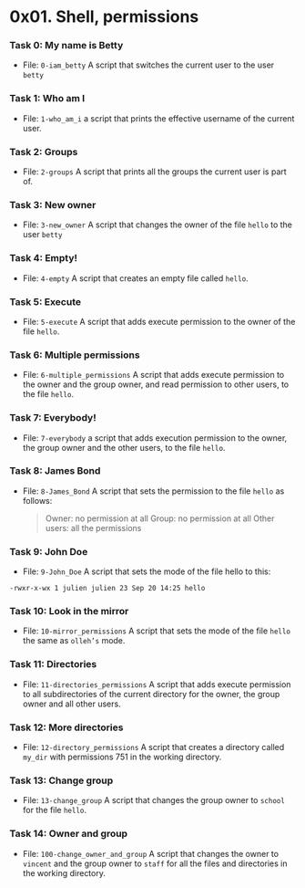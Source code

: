 # 0x01. Shell, permissions
### Task 0: My name is Betty  
- File: `0-iam_betty`
A script that switches the current user to the user `betty`

### Task 1: Who am I  
- File: `1-who_am_i`
a script that prints the effective username of the current user.

### Task 2: Groups 
- File: `2-groups`
A script that prints all the groups the current user is part of.

### Task 3: New owner  
- File: `3-new_owner`
A script that changes the owner of the file `hello` to the user `betty`

### Task 4: Empty! 
- File: `4-empty`
A script that creates an empty file called `hello`.

### Task 5: Execute 
- File: `5-execute`
A script that adds execute permission to the owner of the file `hello`.

### Task 6: Multiple permissions 
- File: `6-multiple_permissions`
A script that adds execute permission to the owner and the group owner, and read permission to other users, to the file `hello`.

### Task 7: Everybody!  
- File: `7-everybody`
a script that adds execution permission to the owner, the group owner and the other users, to the file `hello`.

### Task 8: James Bond 
- File: `8-James_Bond`
A script that sets the permission to the file `hello` as follows:

    >Owner: no permission at all
    >Group: no permission at all
    >Other users: all the permissions

### Task 9: John Doe 
- File: `9-John_Doe`
A script that sets the mode of the file hello to this:
```
-rwxr-x-wx 1 julien julien 23 Sep 20 14:25 hello
```

### Task 10: Look in the mirror 
- File: `10-mirror_permissions`
A script that sets the mode of the file `hello` the same as `olleh’s` mode.

### Task 11: Directories  
- File: `11-directories_permissions`
A script that adds execute permission to all subdirectories of the current directory for the owner, the group owner and all other users.

### Task 12: More directories 
- File: `12-directory_permissions`
A script that creates a directory called `my_dir` with permissions 751 in the working directory.

### Task 13: Change group 
- File: `13-change_group`
A script that changes the group owner to `school` for the file `hello`.

### Task 14: Owner and group  
- File: `100-change_owner_and_group`
A script that changes the owner to `vincent` and the group owner to `staff` for all the files and directories in the working directory.
                                                                                                                          
